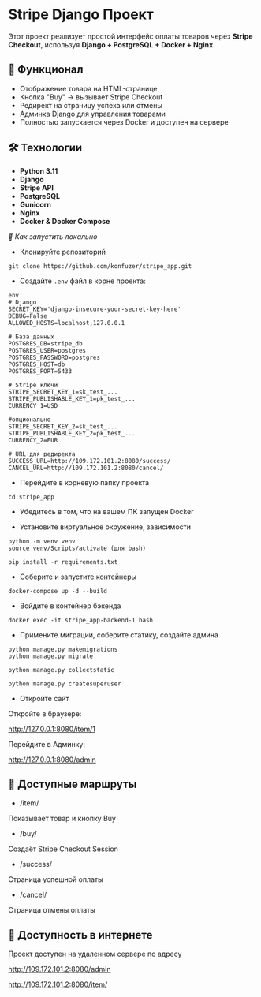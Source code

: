 # Stripe Django Проект

Этот проект реализует простой интерфейс оплаты товаров через **Stripe Checkout**, используя **Django + PostgreSQL + Docker + Nginx**.

## 🧩 Функционал

- Отображение товара на HTML-странице
- Кнопка "Buy" → вызывает Stripe Checkout
- Редирект на страницу успеха или отмены
- Админка Django для управления товарами
- Полностью запускается через Docker и доступен на сервере

## 🛠️ Технологии

- **Python 3.11**
- **Django**
- **Stripe API**
- **PostgreSQL**
- **Gunicorn**
- **Nginx**
- **Docker & Docker Compose**

*🚀 Как запустить локально*

- Клонируйте репозиторий
```
git clone https://github.com/konfuzer/stripe_app.git
```

- Создайте `.env` файл в корне проекта:

```
env
# Django
SECRET_KEY='django-insecure-your-secret-key-here'
DEBUG=False
ALLOWED_HOSTS=localhost,127.0.0.1

# База данных
POSTGRES_DB=stripe_db
POSTGRES_USER=postgres
POSTGRES_PASSWORD=postgres
POSTGRES_HOST=db
POSTGRES_PORT=5433

# Stripe ключи
STRIPE_SECRET_KEY_1=sk_test_...
STRIPE_PUBLISHABLE_KEY_1=pk_test_...
CURRENCY_1=USD

#опционально
STRIPE_SECRET_KEY_2=sk_test_...
STRIPE_PUBLISHABLE_KEY_2=pk_test_...
CURRENCY_2=EUR

# URL для редиректа
SUCCESS_URL=http://109.172.101.2:8080/success/
CANCEL_URL=http://109.172.101.2:8080/cancel/
```

- Перейдите в корневую папку проекта

```
cd stripe_app
```

- Убедитесь в том, что на вашем ПК запущен Docker

- Установите виртуальное окружение, зависимости

```
python -m venv venv
source venv/Scripts/activate (для bash)

pip install -r requirements.txt
```

- Соберите и запустите контейнеры

```
docker-compose up -d --build
```

- Войдите в контейнер бэкенда

```
docker exec -it stripe_app-backend-1 bash
```

- Примените миграции, соберите статику, создайте админа

```
python manage.py makemigrations
python manage.py migrate

python manage.py collectstatic

python manage.py createsuperuser
```

- Откройте сайт

Откройте в браузере:

http://127.0.0.1:8080/item/1

Перейдите в Админку:

http://127.0.0.1:8080/admin

## 🧪 Доступные маршруты

- /item/<id>

Показывает товар и кнопку Buy

- /buy/<id>

Создаёт Stripe Checkout Session

- /success/

Страница успешной оплаты

- /cancel/

Страница отмены оплаты

## 🛜 Доступность в интернете

Проект доступен на удаленном сервере по адресу 

http://109.172.101.2:8080/admin

http://109.172.101.2:8080/item/<id>